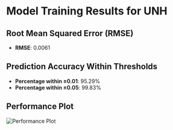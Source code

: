 # Model Training Results for UNH

## Root Mean Squared Error (RMSE)
- **RMSE**: 0.0061

## Prediction Accuracy Within Thresholds
- **Percentage within ±0.01**: 95.29%
- **Percentage within ±0.05**: 99.83%

## Performance Plot
![Performance Plot](../imgs/UNH.png)
